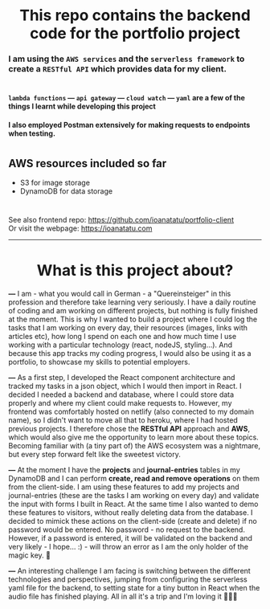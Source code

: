 <h1 align="center" style="font-size: 30px">This repo contains the backend code for the portfolio project</h1>

### I am using the `AWS services` and the `serverless framework` to create a `RESTful API` which provides data for my client.

#

#### `lambda functions` &#8212; `api gateway` &#8212; `cloud watch` &#8212; `yaml` are a few of the things I learnt while developing this project

#### I also employed Postman extensively for making requests to endpoints when testing.

#

## AWS resources included so far

-   S3 for image storage
-   DynamoDB for data storage

#

See also frontend repo: https://github.com/ioanatatu/portfolio-client \
Or visit the webpage: https://ioanatatu.com

<hr style="margin-bottom: 40px">
<h1 align="center" style="font-size: 30px">What is this project about?</h1>

**&#8212;** I am - what you would call in German - a "Quereinsteiger" in this
profession and therefore take learning very seriously. I have a daily routine of
coding and am working on different projects, but nothing is fully finished at the
moment. This is why I wanted to build a project where I could log the tasks that I am
working on every day, their resources (images, links with articles etc), how long I
spend on each one and how much time I use working with a particular technology (react,
nodeJS, styling...). And because this app tracks my coding progress, I would also be
using it as a portfolio, to showcase my skills to potential employers.

**&#8212;** As a first step, I developed the React component architecture and tracked
my tasks in a json object, which I would then import in React. I decided I needed a
backend and database, where I could store data properly and where my client could make
requests to. However, my frontend was comfortably hosted on netlify (also connected to
my domain name), so I didn't want to move all that to heroku, where I had hosted
previous projects. I therefore chose the **RESTful API** approach and **AWS**, which
would also give me the opportunity to learn more about these topics. Becoming familiar
with (a tiny part of) the AWS ecosystem was a nightmare, but every step forward felt
like the sweetest victory.

**&#8212;** At the moment I have the **projects** and **journal-entries** tables in my
DynamoDB and I can perform **create, read and remove operations** on them from the
client-side. I am using these features to add my projects and journal-entries (these
are the tasks I am working on every day) and validate the input with forms I built in
React. At the same time I also wanted to demo these features to visitors, without
really deleting data from the database. I decided to mimick these actions on the
client-side (create and delete) if no password would be entered. No password - no
request to the backend. However, if a password is entered, it will be validated on the
backend and very likely - I hope... :) - will throw an error as I am the only holder
of the magic key. 🔑

**&#8212;** An interesting challenge I am facing is switching between the different
technologies and perspectives, jumping from configuring the serverless yaml file for
the backend, to setting state for a tiny button in React when the audio file has
finished playing. All in all it's a trip and I'm loving it 👩🏻‍💻
